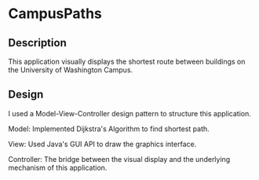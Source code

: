 # CampusPaths
## Description
This application visually displays the shortest route between buildings on the University of Washington Campus.

## Design
I used a Model-View-Controller design pattern to structure this application.

Model:
  Implemented Dijkstra's Algorithm to find shortest path.
  
View:
  Used Java's GUI API to draw the graphics interface.
  
Controller:
  The bridge between the visual display and the underlying mechanism of this application.
